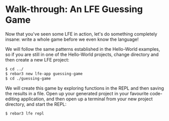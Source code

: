 # Walk-through: An LFE Guessing Game

Now that you've seen some LFE in action, let's do something completely insane: write a whole game before we even know the language!

We will follow the same patterns established in the Hello-World examples, so if you are still in one of the Hello-World projects, change directory and then create a new LFE project:

```bash
$ cd ../
$ rebar3 new lfe-app guessing-game
$ cd ./guessing-game
```

We will create this game by exploring functions in the REPL and then saving the results in a file. Open up your generated project in your favourite code-editing application, and then open up a terminal from your new project directory, and start the REPL:

```bash
$ rebar3 lfe repl
```
